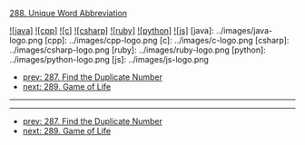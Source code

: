 [288. Unique Word Abbreviation](https://leetcode.com/problems/unique-word-abbreviation/)

[![java]](../java/288-unique-word-abbreviation.md)
[![cpp]](../cpp/288-unique-word-abbreviation.md)
[![c]](../c/288-unique-word-abbreviation.md)
[![csharp]](../csharp/288-unique-word-abbreviation.md)
[![ruby]](../ruby/288-unique-word-abbreviation.md)
[![python]](../python/288-unique-word-abbreviation.md)
[![js]](../js/288-unique-word-abbreviation.md)
[java]: ../images/java-logo.png
[cpp]: ../images/cpp-logo.png
[c]: ../images/c-logo.png
[csharp]: ../images/csharp-logo.png
[ruby]: ../images/ruby-logo.png
[python]: ../images/python-logo.png
[js]: ../images/js-logo.png

- [prev: 287. Find the Duplicate Number](287-find-the-duplicate-number.md)
- [next: 289. Game of Life](289-game-of-life.md)

---



---

- [prev: 287. Find the Duplicate Number](287-find-the-duplicate-number.md)
- [next: 289. Game of Life](289-game-of-life.md)
